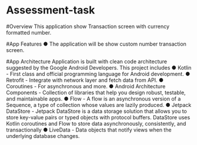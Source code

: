 # Assessment-task

#Overview
This application show Transaction screen with currency formatted number. 

#App Features
● The application will be show custom number transaction screen.

#App Architecture
Application is built with clean code architecture suggested by the Google Android Developers.
This project includes
● Kotlin - First class and official programming language for Android development.
● Retrofit - Integrate with network layer and fetch data from API.
● Coroutines - For asynchronous and more.
● Android Architecture Components - Collection of libraries that help you design
robust, testable, and maintainable apps.
● Flow - A flow is an asynchronous version of a Sequence, a type of collection
whose values are lazily produced.
● Jetpack DataStore - Jetpack DataStore is a data storage solution that allows
you to store key-value pairs or typed objects with protocol buffers. DataStore
uses Kotlin coroutines and Flow to store data asynchronously, consistently, and
transactionally
● LiveData - Data objects that notify views when the underlying database
changes.

